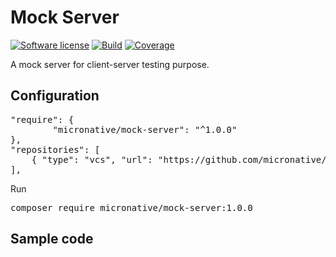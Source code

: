 # Mock Server
[![Software license][ico-license]](README.md)
[![Build][ico-build]][link-build]
[![Coverage][ico-codecov]][link-codecov]

[ico-license]: https://img.shields.io/github/license/nrk/predis.svg?style=flat-square
[ico-build]: https://badge.status.php.gt/database-build.svg
[ico-codecov]: https://codecov.io/gh/micronative/mock-server/branch/master/graph/badge.svg

[link-build]: https://github.com/micronative/mock-server/actions
[link-codecov]: https://codecov.io/gh/micronative/mock-server

A mock server for client-server testing purpose.

## Configuration
<pre>
"require": {
        "micronative/mock-server": "^1.0.0"
},
"repositories": [
    { "type": "vcs", "url": "https://github.com/micronative/mock-server" }
],
</pre>

Run
<pre>
composer require micronative/mock-server:1.0.0
</pre>

## Sample code
